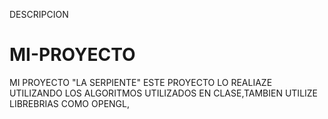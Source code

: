 DESCRIPCION
# MI-PROYECTO
MI PROYECTO "LA SERPIENTE"
ESTE PROYECTO LO REALIAZE UTILIZANDO LOS ALGORITMOS UTILIZADOS EN CLASE,TAMBIEN UTILIZE LIBREBRIAS COMO OPENGL,
